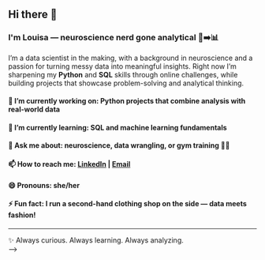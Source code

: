 ## Hi there 👋

### I'm Louisa — neuroscience nerd gone analytical 🧠➡️📊

I’m a data scientist in the making, with a background in neuroscience and a passion for turning messy data into meaningful insights. Right now I’m sharpening my **Python** and **SQL** skills through online challenges, while building projects that showcase problem-solving and analytical thinking.  

#### 🔭 I’m currently working on: Python projects that combine analysis with real-world data  
#### 🌱 I’m currently learning: SQL and machine learning fundamentals  
#### 💬 Ask me about: neuroscience, data wrangling, or gym training 🏋️‍♀️  
#### 📫 How to reach me: [LinkedIn](https://www.linkedin.com/in/louisa-hobson-data-scientist/) | [Email](mailto:louisahobson@yahoo.com)  
#### 😄 Pronouns: she/her  
#### ⚡ Fun fact: I run a second-hand clothing shop on the side — data meets fashion!  

---

✨ Always curious. Always learning. Always analyzing.  
-->
